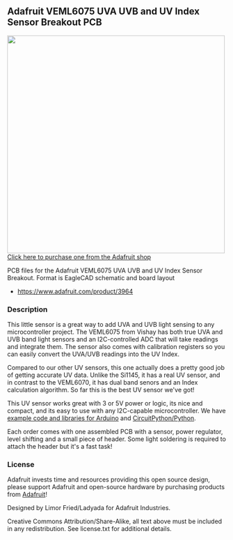 ## Adafruit VEML6075 UVA UVB and UV Index Sensor Breakout PCB

<a href="http://www.adafruit.com/products/3964"><img src="assets/3964.jpg?raw=true" width="500px"><br/>
Click here to purchase one from the Adafruit shop</a>

PCB files for the Adafruit VEML6075 UVA UVB and UV Index Sensor Breakout. Format is EagleCAD schematic and board layout
* https://www.adafruit.com/product/3964

### Description

This little sensor is a great way to add UVA and UVB light sensing to any microcontroller project. The VEML6075 from Vishay has both true UVA and UVB band light sensors and an I2C-controlled ADC that will take readings and integrate them. The sensor also comes with calibration registers so you can easily convert the UVA/UVB readings into the UV Index.

Compared to our other UV sensors, this one actually does a pretty good job of getting accurate UV data. Unlike the Si1145, it has a real UV sensor, and in contrast to the VEML6070, it has dual band senors and an Index calculation algorithm. So far this is the best UV sensor we've got!

This UV sensor works great with 3 or 5V power or logic, its nice and compact, and its easy to use with any I2C-capable microcontroller. We have [example code and libraries for Arduino](https://github.com/adafruit/Adafruit_VEML6075) and [CircuitPython/Python](https://github.com/adafruit/Adafruit_CircuitPython_VEML6075).

Each order comes with one assembled PCB with a sensor, power regulator, level shifting and a small piece of header. Some light soldering is required to attach the header but it's a fast task!

### License

Adafruit invests time and resources providing this open source design, please support Adafruit and open-source hardware by purchasing products from [Adafruit](https://www.adafruit.com)!

Designed by Limor Fried/Ladyada for Adafruit Industries.

Creative Commons Attribution/Share-Alike, all text above must be included in any redistribution. See license.txt for additional details.
